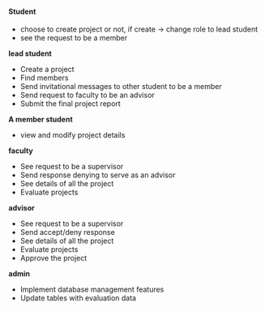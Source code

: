 
#### Student
- choose to create project or not, if create -> change role to lead student
- see the request to be a member

**lead student**

- Create a project
- Find members
- Send invitational messages to other student to be a member
- Send request to faculty to be an advisor
- Submit the final project report

**A member student**
- view and modify project details

**faculty**
- See request to be a supervisor
- Send response denying to serve as an advisor
- See details of all the project
- Evaluate projects


**advisor**
- See request to be a supervisor
- Send accept/deny response
- See details of all the project
- Evaluate projects
- Approve the project

**admin**
- Implement database management features
- Update tables with evaluation data
